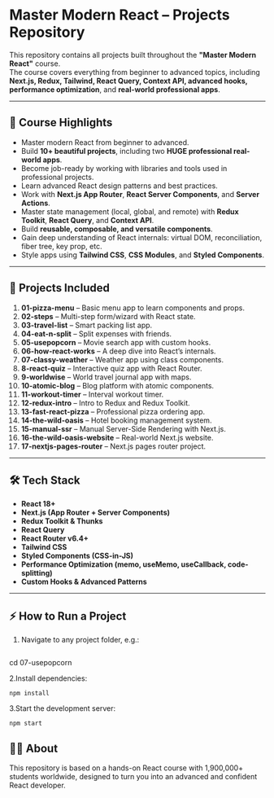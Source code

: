 # Master Modern React – Projects Repository

This repository contains all projects built throughout the **"Master Modern React"** course.  
The course covers everything from beginner to advanced topics, including **Next.js, Redux, Tailwind, React Query, Context API, advanced hooks, performance optimization**, and **real-world professional apps**.

---

## 🚀 **Course Highlights**
- Master modern React from beginner to advanced.
- Build **10+ beautiful projects**, including two **HUGE professional real-world apps**.
- Become job-ready by working with libraries and tools used in professional projects.
- Learn advanced React design patterns and best practices.
- Work with **Next.js App Router**, **React Server Components**, and **Server Actions**.
- Master state management (local, global, and remote) with **Redux Toolkit**, **React Query**, and **Context API**.
- Build **reusable, composable, and versatile components**.
- Gain deep understanding of React internals: virtual DOM, reconciliation, fiber tree, key prop, etc.
- Style apps using **Tailwind CSS**, **CSS Modules**, and **Styled Components**.

---

## 📂 **Projects Included**

1. **01-pizza-menu** – Basic menu app to learn components and props.  
2. **02-steps** – Multi-step form/wizard with React state.  
3. **03-travel-list** – Smart packing list app.  
4. **04-eat-n-split** – Split expenses with friends.  
5. **05-usepopcorn** – Movie search app with custom hooks.  
6. **06-how-react-works** – A deep dive into React’s internals.  
7. **07-classy-weather** – Weather app using class components.  
8. **8-react-quiz** – Interactive quiz app with React Router.  
9. **9-worldwise** – World travel journal app with maps.  
10. **10-atomic-blog** – Blog platform with atomic components.  
11. **11-workout-timer** – Interval workout timer.  
12. **12-redux-intro** – Intro to Redux and Redux Toolkit.  
13. **13-fast-react-pizza** – Professional pizza ordering app.  
14. **14-the-wild-oasis** – Hotel booking management system.  
15. **15-manual-ssr** – Manual Server-Side Rendering with Next.js.  
16. **16-the-wild-oasis-website** – Real-world Next.js website.  
17. **17-nextjs-pages-router** – Next.js pages router project.

---

## 🛠 **Tech Stack**
- **React 18+**  
- **Next.js (App Router + Server Components)**  
- **Redux Toolkit & Thunks**  
- **React Query**  
- **React Router v6.4+**  
- **Tailwind CSS**  
- **Styled Components (CSS-in-JS)**  
- **Performance Optimization (memo, useMemo, useCallback, code-splitting)**  
- **Custom Hooks & Advanced Patterns**

---

## ⚡ **How to Run a Project**
1. Navigate to any project folder, e.g.:
   ```bash
cd 07-usepopcorn

2.Install dependencies:
```
npm install
```

3.Start the development server:
```
npm start
```
   
## 👨‍💻 About
This repository is based on a hands-on React course with 1,900,000+ students worldwide, designed to turn you into an advanced and confident React developer.
